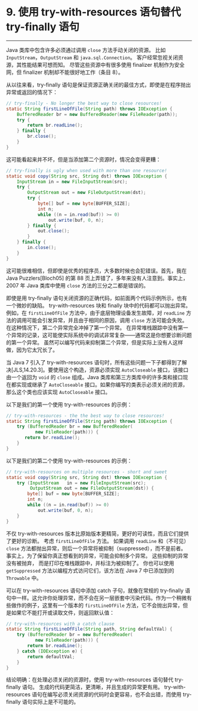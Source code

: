 # 9. 使用 try-with-resources 语句替代 try-finally 语句

---
Java 类库中包含许多必须通过调用 `close` 方法手动关闭的资源。 比如 `InputStream`，`OutputStream` 和 `java.sql.Connection`。 客户经常忽视关闭资源，其性能结果可想而知。 尽管这些资源中有很多使用 finalizer 机制作为安全网，但 finalizer 机制却不能很好地工作（条目 8）。

从以往来看，try-finally 语句是保证资源正确关闭的最佳方式，即使是在程序抛出异常或返回的情况下：

```Java
// try-finally - No longer the best way to close resources!
static String firstLineOfFile(String path) throws IOException {
    BufferedReader br = new BufferedReader(new FileReader(path));
    try {
        return br.readLine();
    } finally {
        br.close();
    }
}
```

这可能看起来并不坏，但是当添加第二个资源时，情况会变得更糟：

```Java
// try-finally is ugly when used with more than one resource!
static void copy(String src, String dst) throws IOException {
    InputStream in = new FileInputStream(src);
    try {
        OutputStream out = new FileOutputStream(dst);
        try {
            byte[] buf = new byte[BUFFER_SIZE];
            int n;
            while ((n = in.read(buf)) >= 0)
                out.write(buf, 0, n);
        } finally {
            out.close();
        }
    } finally {
        in.close();
    }
}
```
这可能很难相信，但即使是优秀的程序员，大多数时候也会犯错误。首先，我在 Java Puzzlers[Bloch05] 的第 88 页上弄错了，多年来没有人注意到。事实上，2007 年 Java 类库中使用 `close` 方法的三分之二都是错误的。

即使是用 try-finally 语句关闭资源的正确代码，如前面两个代码示例所示，也有一个微妙的缺陷。 try-with-resources 块和 finally 块中的代码都可以抛出异常。 例如，在 `firstLineOfFile` 方法中，由于底层物理设备发生故障，对 `readLine` 方法的调用可能会引发异常，并且由于相同的原因，调用 `close` 方法可能会失败。 在这种情况下，第二个异常完全冲掉了第一个异常。 在异常堆栈跟踪中没有第一个异常的记录，这可能使实际系统中的调试非常复杂——通常这是你想要诊断问题的第一个异常。 虽然可以编写代码来抑制第二个异常，但是实际上没有人这样做，因为它太冗长了。

当 Java 7 引入了 try-with-resources 语句时，所有这些问题一下子都得到了解决[JLS,14.20.3]。要使用这个构造，资源必须实现 `AutoCloseable` 接口，该接口由一个返回为 `void` 的 `close` 组成。Java 类库和第三方类库中的许多类和接口现在都实现或继承了 `AutoCloseable` 接口。如果你编写的类表示必须关闭的资源，那么这个类也应该实现 `AutoCloseable` 接口。

以下是我们的第一个使用 try-with-resources 的示例：

```Java
// try-with-resources - the the best way to close resources!
static String firstLineOfFile(String path) throws IOException {
    try (BufferedReader br = new BufferedReader(
           new FileReader(path))) {
       return br.readLine();
    }
}
```

以下是我们的第二个使用 try-with-resources 的示例：

```Java
// try-with-resources on multiple resources - short and sweet
static void copy(String src, String dst) throws IOException {
    try (InputStream   in = new FileInputStream(src);
         OutputStream out = new FileOutputStream(dst)) {
        byte[] buf = new byte[BUFFER_SIZE];
        int n;
        while ((n = in.read(buf)) >= 0)
            out.write(buf, 0, n);
    }
}
```
不仅 try-with-resources 版本比原始版本更精简，更好的可读性，而且它们提供了更好的诊断。 考虑 `firstLineOfFile` 方法。 如果调用 `readLine` 和（不可见）`close` 方法都抛出异常，则后一个异常将被抑制（suppressed），而不是前者。 事实上，为了保留你真正想看到的异常，可能会抑制多个异常。 这些抑制的异常没有被抛弃， 而是打印在堆栈跟踪中，并标注为被抑制了。 你也可以使用 `getSuppressed` 方法以编程方式访问它们，该方法在 Java 7 中已添加到的 `Throwable` 中。

可以在 try-with-resources 语句中添加 catch 子句，就像在常规的 try-finally 语句中一样。这允许你处理异常，而不会在另一层嵌套中污染代码。作为一个稍微有些做作的例子，这里有一个版本的 `firstLineOfFile` 方法，它不会抛出异常，但是如果它不能打开或读取文件，则返回默认值：


```Java
// try-with-resources with a catch clause
static String firstLineOfFile(String path, String defaultVal) {
    try (BufferedReader br = new BufferedReader(
           new FileReader(path))) {
        return br.readLine();
    } catch (IOException e) {
        return defaultVal;
    }
}
```

结论明确：在处理必须关闭的资源时，使用 try-with-resources 语句替代 try-finally 语句。 生成的代码更简洁，更清晰，并且生成的异常更有用。 try-with-resources 语句在编写必须关闭资源的代码时会更容易，也不会出错，而使用 try-finally 语句实际上是不可能的。


